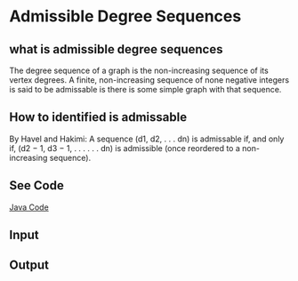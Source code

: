 
# Admissible Degree Sequences

## what is admissible degree sequences

The degree sequence of a graph is the non-increasing sequence of
its vertex degrees. A finite, non-increasing sequence of none negative integers is said to be admissable is there is some simple graph with that sequence.

## How to identified is admissable

By Havel and Hakimi: A sequence (d1, d2, . . . dn) is admissable if, and only if, (d2 − 1, d3 − 1, . . . . . . dn) is admissible (once reordered to a non-increasing sequence).

## See Code

[Java Code](https://github.com/MeloShen/Graph-Theory-Programs/blob/main/Code/Admissable/Admissable.java)

## Input

## Output

